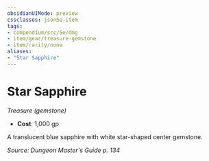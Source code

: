 ```yaml
---
obsidianUIMode: preview
cssclasses: json5e-item
tags:
- compendium/src/5e/dmg
- item/gear/treasure-gemstone
- item/rarity/none
aliases: 
- "Star Sapphire"
---
```

# Star Sapphire
*Treasure (gemstone)*  

- **Cost**: 1,000 gp

A translucent blue sapphire with white star-shaped center gemstone.

*Source: Dungeon Master's Guide p. 134*